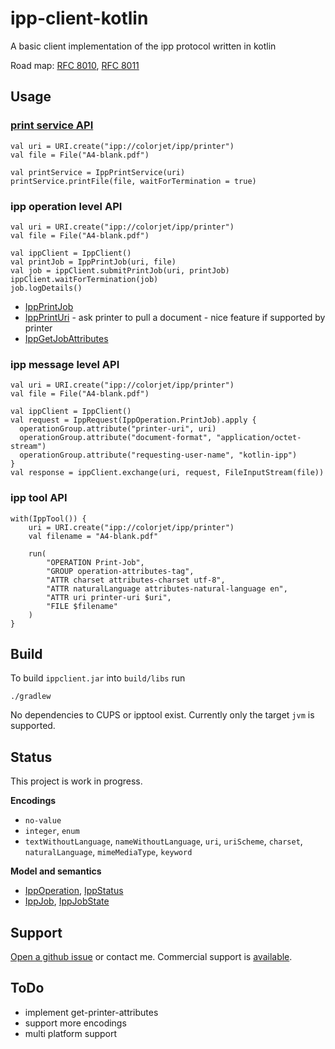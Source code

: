 # ipp-client-kotlin

A basic client implementation of the ipp protocol written in kotlin

Road map:
[RFC 8010](https://tools.ietf.org/html/rfc8010),
[RFC 8011](https://tools.ietf.org/html/rfc8011)

## Usage

### [print service API](https://github.com/gmuth/ipp-client-kotlin/blob/master/src/main/kotlin/de/gmuth/print)

    val uri = URI.create("ipp://colorjet/ipp/printer")
    val file = File("A4-blank.pdf")

    val printService = IppPrintService(uri)
    printService.printFile(file, waitForTermination = true)
    
### ipp operation level API

    val uri = URI.create("ipp://colorjet/ipp/printer")
    val file = File("A4-blank.pdf")

    val ippClient = IppClient()
    val printJob = IppPrintJob(uri, file)
    val job = ippClient.submitPrintJob(uri, printJob)
    ippClient.waitForTermination(job)
    job.logDetails()
    
* [IppPrintJob](https://github.com/gmuth/ipp-client-kotlin/blob/master/src/main/kotlin/de/gmuth/ipp/client/IppPrintJob.kt)
* [IppPrintUri](https://github.com/gmuth/ipp-client-kotlin/blob/master/src/main/kotlin/de/gmuth/ipp/client/IppPrintUri.kt) - ask printer to pull a document - nice feature if supported by printer
* [IppGetJobAttributes](https://github.com/gmuth/ipp-client-kotlin/blob/master/src/main/kotlin/de/gmuth/ipp/client/IppGetJobAttributes.kt)
    
### ipp message level API

    val uri = URI.create("ipp://colorjet/ipp/printer")
    val file = File("A4-blank.pdf")
    
    val ippClient = IppClient()
    val request = IppRequest(IppOperation.PrintJob).apply {
      operationGroup.attribute("printer-uri", uri)
      operationGroup.attribute("document-format", "application/octet-stream")
      operationGroup.attribute("requesting-user-name", "kotlin-ipp")
    }
    val response = ippClient.exchange(uri, request, FileInputStream(file))

### ipp tool API
 
    with(IppTool()) {
        uri = URI.create("ipp://colorjet/ipp/printer")
        val filename = "A4-blank.pdf"
        
        run(
            "OPERATION Print-Job",
            "GROUP operation-attributes-tag",
            "ATTR charset attributes-charset utf-8",
            "ATTR naturalLanguage attributes-natural-language en",
            "ATTR uri printer-uri $uri",
            "FILE $filename"
        )
    }
          
## Build

To build `ippclient.jar` into `build/libs` run

    ./gradlew

No dependencies to CUPS or ipptool exist. Currently only the target `jvm` is supported. 

## Status

This project is work in progress.

**Encodings**

 * `no-value` 
 * `integer`, `enum`
 * `textWithoutLanguage`, `nameWithoutLanguage`, `uri`, `uriScheme`, `charset`, `naturalLanguage`,
   `mimeMediaType`, `keyword`

**Model and semantics**

* [IppOperation](https://github.com/gmuth/ipp-client-kotlin/blob/master/src/main/kotlin/de/gmuth/ipp/core/IppOperation.kt),
  [IppStatus](https://github.com/gmuth/ipp-client-kotlin/blob/master/src/main/kotlin/de/gmuth/ipp/core/IppStatus.kt)
* [IppJob](https://github.com/gmuth/ipp-client-kotlin/blob/master/src/main/kotlin/de/gmuth/ipp/core/IppJob.kt),
  [IppJobState](https://github.com/gmuth/ipp-client-kotlin/blob/master/src/main/kotlin/de/gmuth/ipp/core/IppJobState.kt)

## Support

[Open a github issue](https://github.com/gmuth/ipp-client-kotlin/issues/new/choose) or contact me.
Commercial support is [available](http://ipp-software.com).

## ToDo

* implement get-printer-attributes
* support more encodings
* multi platform support